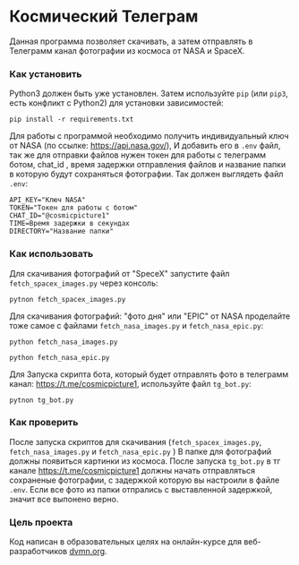 # Космический Телеграм

Данная программа позволяет скачивать, а затем отправлять в Телеграмм канал фотографии из космоса от NASA и SpaceX.

### Как установить

Python3 должен быть уже установлен. 
Затем используйте `pip` (или `pip3`, есть конфликт с Python2) для установки зависимостей:
```
pip install -r requirements.txt
```
Для работы с программой необходимо получить индивидуальный ключ от NASA (по ссылке: https://api.nasa.gov/), И добавить его в `.env` файл, 
так же для отправки файлов нужен токен для работы с телеграмм ботом, chat_id , время задержки отправления файлов и название папки в которую будут сохраняться фотографии.
Так должен выглядеть файл `.env`:
```
API_KEY="Ключ NASA"
TOKEN="Токен для работы с ботом"
CHAT_ID="@cosmicpicture1"
TIME=Время задержки в секундах
DIRECTORY="Название папки"
```

### Как использовать 
Для скачивания фотографий от "SpeсeX" запустите файл `fetch_spacex_images.py` через консоль:
```
pytnon fetch_spacex_images.py
```
Для скачивания фотографий: "фото дня" или "EPIC" от NASA проделайте тоже самое с файлами `fetch_nasa_images.py` и `fetch_nasa_epic.py`:
```
python fetch_nasa_images.py
```
```
python fetch_nasa_epic.py
```

Для Запуска скрипта бота, который будет отправлять фото в телеграмм канал: https://t.me/cosmicpicture1, используйте файл `tg_bot.py`:
```
pytnon tg_bot.py
```
### Как проверить
После запуска скриптов для скачивания (`fetch_spacex_images.py`, `fetch_nasa_images.py` и `fetch_nasa_epic.py` ) В папке для фотографий должны появиться картинки из космоса.
После запуска `tg_bot.py` в тг канале https://t.me/cosmicpicture1 должны начать отправляться сохраненые фотографии, с задержкой которую вы настроили в файле `.env`.
Если все фото из папки отпрались с выставленной задержкой, значит все выпонено верно.

### Цель проекта

Код написан в образовательных целях на онлайн-курсе для веб-разработчиков [dvmn.org](https://dvmn.org/).

